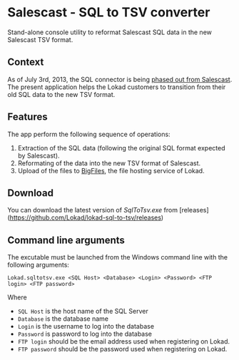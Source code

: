 # Salescast - SQL to TSV converter

Stand-alone console utility to reformat Salescast SQL data in the new Salescast TSV format.

## Context

As of July 3rd, 2013, the SQL connector is being [phased out from Salescast](http://blog.lokad.com/journal/2013/7/3/phasing-out-sql-from-salescast). The present application helps the Lokad customers to transition from their old SQL data to the new TSV format.

## Features

The app perform the following sequence of operations:

1. Extraction of the SQL data (following the original SQL format expected by Salescast).
2. Reformating of the data into the new TSV format of Salescast.
3. Upload of the files to [BigFiles](http://www.lokad.com/ftp-hosting), the file hosting service of Lokad.

## Download

You can download the latest version of *SqlToTsv.exe* from [releases] (https://github.com/Lokad/lokad-sql-to-tsv/releases)

## Command line arguments

The excutable must be launched from the Windows command line with the following arguments:

    Lokad.sqltotsv.exe <SQL Host> <Database> <Login> <Password> <FTP login> <FTP password>
    
Where
* `SQL Host` is the host name of the SQL Server
* `Database` is the database name
* `Login` is the username to log into the database
* `Password` is password to log into the database
* `FTP login` should be the email address used when registering on Lokad.
* `FTP password` should be the password used when registering on Lokad. 


